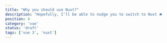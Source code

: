 ```yaml
---
title: "Why you should use Nuxt?"
description: "Hopefully, I'll be able to nudge you to switch to Nuxt 🛎"
position: 4
category: 'vue'
status: 'draft'
tags: ['vue 3', 'nuxt']
---
```


